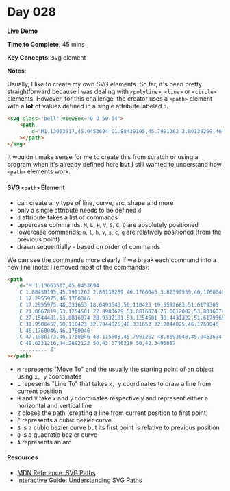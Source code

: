 # Day 028

**<a href="https://css100.aniqa.dev#day-028">Live Demo</a>**

**Time to Complete**: 45 mins

**Key Concepts**: svg <path> element

**Notes**:

Usually, I like to create my own SVG elements. So far, it's been pretty straightforward because I was dealing with `<polyline>`, `<line>` or `<circle>` elements. However, for this challenge, the creator uses a `<path>` element with a **lot** of values defined in a single attribute labeled `d`.

```html
<svg class="bell" viewBox="0 0 50 54">
	<path
		d="M1.13063517,45.0453694 C1.88439195,45.7991262 2.80138269,46.1760046 3.82399539,46.1760046 L17.2955975,46.1760046 C17.2955975,48.331653 18.0493543,50.110423 19.5592683,51.6179365 C21.0667819,53.1254501 22.8983629,53.8816074 25.0012002,53.8816074 C27.1544481,53.8816074 28.9332181,53.1254501 30.4431322,51.6179365 C31.9506457,50.110423 32.7044025,48.331653 32.7044025,46.1760046 L46.1760046,46.1760046 C47.1986173,46.1760046 48.115608,45.7991262 48.8693648,45.0453694 C49.6231216,44.2892122 50,43.3746219 50,42.3496087 C46.1760046,39.1185367 43.3194104,35.1313073 41.379807,30.3879207 C39.4402036,25.6469346 38.4704018,20.6370925 38.4704018,15.408805 C38.4704018,12.0697105 37.5006001,9.48197225 35.6138077,7.54236881 C33.6742042,5.54995439 31.033655,4.41931922 27.6945605,3.98722934 C27.8553939,3.66316194 27.9106054,3.28628355 27.9106054,2.90940516 C27.9106054,2.10043689 27.639349,1.40189159 27.0488262,0.86177925 C26.5087138,0.268855922 25.807768,0 25.0012002,0 C24.192232,0 23.5464977,0.268855922 23.0063853,0.86177925 C22.413462,1.40189159 22.1446061,2.10043689 22.1446061,2.90940516 C22.1446061,3.28628355 22.1974171,3.66316194 22.360651,3.98722934 C19.019156,4.41931922 16.3786068,5.54995439 14.4390033,7.54236881 C12.4993999,9.48197225 11.5295982,12.0697105 11.5295982,15.408805 C11.5295982,20.6370925 10.5597964,25.6469346 8.620193,30.3879207 C6.68058956,35.1313073 3.82399539,39.1185367 0,42.3496087 C0,43.3746219 0.376878391,44.2892122 1.13063517,45.0453694 L1.13063517,45.0453694 Z M20.2050026,45.6911037 C20.52907,45.6911037 20.6899035,45.8519372 20.6899035,46.1760046 C20.6899035,47.3618513 21.1195929,48.384464 21.9837726,49.1934322 C22.7903404,50.0552115 23.8153536,50.4873014 25.0012002,50.4873014 C25.3228672,50.4873014 25.4861011,50.6481348 25.4861011,50.9722022 C25.4861011,51.2938691 25.3228672,51.4571031 25.0012002,51.4571031 C23.5464977,51.4571031 22.3054395,50.9169907 21.2828268,49.894378 C20.2578136,48.8693648 19.7201018,47.6307072 19.7201018,46.1760046 C19.7201018,45.8519372 19.8809352,45.6911037 20.2050026,45.6911037 L20.2050026,45.6911037 Z"
	></path>
</svg>
```

It wouldn't make sense for me to create this from scratch or using a program when it's already defined here **but** I still wanted to understand how `<path>` elements work.

#### SVG `<path>` Element

- can create any type of line, curve, arc, shape and more
- only a single attribute needs to be defined `d`
- `d` attribute takes a list of commands
- uppercase commands: `M`, `L`, `H`, `V`, `S`, `C`, `Q` are absolutely positioned
- lowercase commands: `m`, `l`, `h`, `v`, `s`, `c`, `q` are relatively positioned (from the previous point)
- drawn sequentially - based on order of commands

We can see the commands more clearly if we break each command into a new line (note: I removed most of the commands):

```html
<path
	d="M 1.13063517,45.0453694 
    C 1.88439195,45.7991262 2.80138269,46.1760046 3.82399539,46.1760046 
    L 17.2955975,46.1760046 
    C 17.2955975,48.331653 18.0493543,50.110423 19.5592683,51.6179365 
    C 21.0667819,53.1254501 22.8983629,53.8816074 25.0012002,53.8816074 
    C 27.1544481,53.8816074 28.9332181,53.1254501 30.4431322,51.6179365 
    C 31.9506457,50.110423 32.7044025,48.331653 32.7044025,46.1760046 
    L 46.1760046,46.1760046 
    C 47.1986173,46.1760046 48.115608,45.7991262 48.8693648,45.0453694 
    C 49.6231216,44.2892122 50,43.3746219 50,42.3496087 
    ......... Z"
></path>
```

- `M` represents "Move To" and the usually the starting point of an object using `x, y` coordinates
- `L` repesents "Line To" that takes `x, y` coordinates to draw a line from current position
- `H` and `V` take `x` and `y` coordinates respectively and represent either a horizontal and vertical line
- `Z` closes the path (creating a line from current position to first point)
- `C` represents a cubic bezier curve
- `S` is a cubic bezier curve but its first point is relative to previous position
- `Q` is a quadratic bezier curve
- `A` represents an arc

#### Resources

- <a href="https://developer.mozilla.org/en-US/docs/Web/SVG/Tutorial/Paths">MDN Reference: SVG Paths</a>
- <a href="https://www.nan.fyi/svg-paths">Interactive Guide: Understanding SVG Paths</a>
